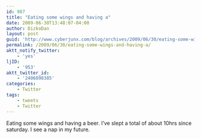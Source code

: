 ```yaml
---
id: 987
title: "Eating some wings and having a"
date: 2009-06-30T13:48:07-04:00
author: DizkoDan
layout: post
guid: 'http://www.cyberjunx.com/blog/archives/2009/06/30/eating-some-wings-and-having-a/'
permalink: /2009/06/30/eating-some-wings-and-having-a/
aktt_notify_twitter:
    - 'yes'
ljID:
    - '953'
aktt_twitter_id:
    - '2406898385'
categories:
    - Twitter
tags:
    - tweets
    - Twitter
---
```


Eating some wings and having a beer. I’ve slept a total of about 10hrs since saturday. I see a nap in my future.